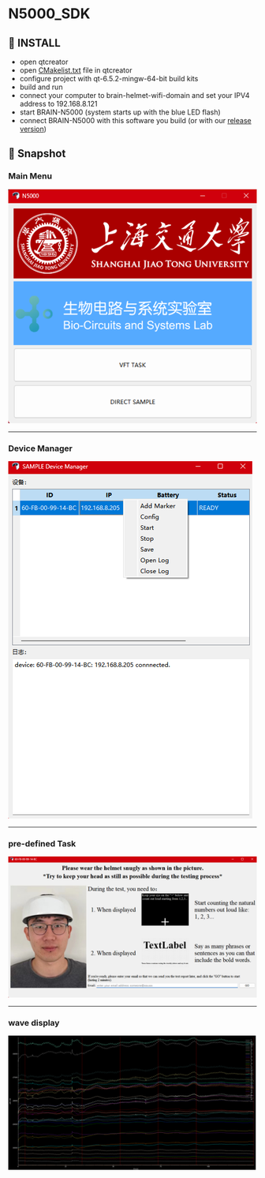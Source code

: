 # N5000_SDK
## 🚀 INSTALL
- open qtcreator
- open [CMakelist.txt](Source/CMakeLists.txt) file in qtcreator
- configure project with qt-6.5.2-mingw-64-bit build kits
- build and run
- connect your computer to brain-helmet-wifi-domain and set your IPV4 address to 192.168.8.121
- start BRAIN-N5000 (system starts up with the blue LED flash)
- connect BRAIN-N5000 with this software you build (or with our [release version](Release.zip))

## 📸 Snapshot
### Main Menu<br>
![MainMenu](MainMenu.png "MainMenu")

---
### Device Manager
![Device Manager](DeviceManager.png "Device Manager")

---
### pre-defined Task
![pre-defined Task](pre-defined_Task.png "pre-defined Task")

---
### wave display
![wave display](WaveDisplay.png "wave display")